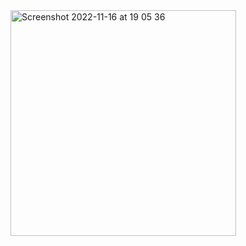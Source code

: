 
<img width="361" alt="Screenshot 2022-11-16 at 19 05 36" src="https://user-images.githubusercontent.com/103842703/202188711-52308c41-ce80-4374-be3f-3f17a1f09f2c.png">
